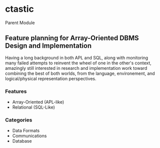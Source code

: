 # ctastic
Parent Module

## Feature planning for Array-Oriented DBMS Design and Implementation

Having a long background in both APL and SQL, along with monitoring many failed attempts to reinvent the wheel of one in the other's context, amazingly still interested in research and implementation work toward combining the best of both worlds, from the language, environement, and logical/physical representation perspectives.

### Features

+ Array-Oriented (APL-like)
+ Relational (SQL-Like)

### Categories

+ Data Formats
+ Communications
+ Database

